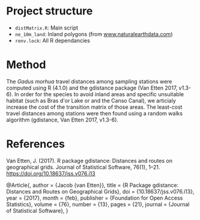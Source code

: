# Project structure

- `distMatrix.R`: Main script
- `ne_10m_land`: Inland polygons (from www.naturalearthdata.com)
- `renv.lock`: All R dependancies

# Method

The _Gadus morhua_ travel distances among sampling stations were computed using R (4.1.0) and the gdistance package (Van Etten 2017, v1.3-6). In order for the species to avoid inland areas and specific unsuitable habitat (such as Bras d'or Lake or and the Canso Canal), we articialy increase the cost of the transition matrix of those areas. The least-cost travel distances among stations were then found using a random walks algorithm (gdistance, Van Etten 2017, v1.3-6). 

# References

Van Etten, J. (2017). R package gdistance: Distances and routes on geographical grids. Journal of
Statistical Software, 76(1), 1–21. https://doi.org/10.18637/jss.v076.i13

@Article{,
    author = {Jacob {van Etten}},
    title = {R Package gdistance: Distances and Routes on Geographical Grids},
    doi = {10.18637/jss.v076.i13},
    year = {2017},
    month = {feb},
    publisher = {Foundation for Open Access Statistics},
    volume = {76},
    number = {13},
    pages = {21},
    journal = {Journal of Statistical Software},
}
